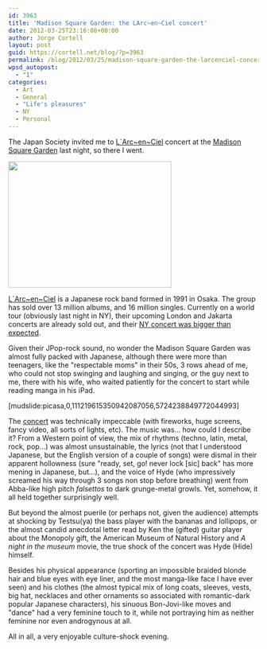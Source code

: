 ```yaml
---
id: 3963
title: 'Madison Square Garden: the LArc~en~Ciel concert'
date: 2012-03-25T23:16:08+00:00
author: Jorge Cortell
layout: post
guid: https://cortell.net/blog/?p=3963
permalink: /blog/2012/03/25/madison-square-garden-the-larcenciel-concert/
wpsd_autopost:
  - "1"
categories:
  - Art
  - General
  - "Life's pleasures"
  - NY
  - Personal
---
```

The Japan Society invited me to <a title="https://en.wikipedia.org/wiki/L'Arc-en-Ciel" href="https://en.wikipedia.org/wiki/L'Arc-en-Ciel" target="_blank">L`Arc~en~Ciel</a> concert at the <a title="https://www.thegarden.com/events/2012/l-arc-en-ciel.html" href="https://www.thegarden.com/events/2012/l-arc-en-ciel.html" target="_blank">Madison Square Garden</a> last night, so there I went.

<img class="aligncenter" title="L'Arc~en~Ciel" src="https://www.thegarden.com/content/dam/msg/eventImg/LArc-En-Ciel-0325-12-328.jpg/_jcr_content/renditions/LArc-En-Ciel-0325-12-328.328.254.jpg" alt="" width="328" height="254" />

<a title="https://www.larc-en-ciel.com/wt2012/index.html" href="https://www.larc-en-ciel.com/wt2012/index.html" target="_blank">L`Arc~en~Ciel</a> is a Japanese rock band formed in 1991 in Osaka. The group has sold over 13 million albums, and 16 million singles. Currently on a world tour (obviously last night in NY), their upcoming London and Jakarta concerts are already sold out, and their <a title="https://www.mtv.com/news/articles/1681730/larc-en-ciel-madison-square-garden.jhtml" href="https://www.mtv.com/news/articles/1681730/larc-en-ciel-madison-square-garden.jhtml" target="_blank">NY concert was bigger than expected</a>.

Given their JPop-rock sound, no wonder the Madison Square Garden was almost fully packed with Japanese, although there were more than teenagers, like the "respectable moms" in their 50s, 3 rows ahead of me, who could not stop swinging and laughing and singing, or the guy next to me, there with his wife, who waited patiently for the concert to start while reading manga in his iPad.

[mudslide:picasa,0,111219615350942087056,5724238849772044993]

The <a title="https://plus.google.com/photos/111219615350942087056/albums/5724238849772044993" href="https://plus.google.com/photos/111219615350942087056/albums/5724238849772044993" target="_blank">concert</a> was technically impeccable (with fireworks, huge screens, fancy video, all sorts of lights, etc). The music was... how could I describe it? From a Western point of view, the mix of rhythms (techno, latin, metal, rock, pop...) was almost unsustainable, the lyrics (not that I understood Japanese, but the English version of a couple of songs) were dismal in their apparent hollowness (sure "ready, set, go! never lock [sic] back" has more mening in Japanese, but...), and the voice of Hyde (who impressively screamed his way through 3 songs non stop before breathing) went from Abba-like high pitch _falsettos_ to dark grunge-metal growls. Yet, somehow, it all held together surprisingly well.

But beyond the almost puerile (or perhaps not, given the audience) attempts at shocking by Testsu(ya) the bass player with the bananas and lollipops, or the almost candid anecdotal letter read by Ken the (gifted) guitar player about the Monopoly gift, the American Museum of Natural History and _A night in the museum_ movie, the true shock of the concert was Hyde (Hide) himself.

Besides his physical appearance (sporting an impossible braided blonde hair and blue eyes with eye liner, and the most manga-like face I have ever seen) and his clothes (the almost typical mix of long coats, sleeves, vests, big hat, necklaces and other ornaments so associated with romantic-dark popular Japanese characters), his sinuous Bon-Jovi-like moves and "dance" had a very feminine touch to it, while not portraying him as neither feminine nor even androgynous at all.

All in all, a very enjoyable culture-shock evening.

